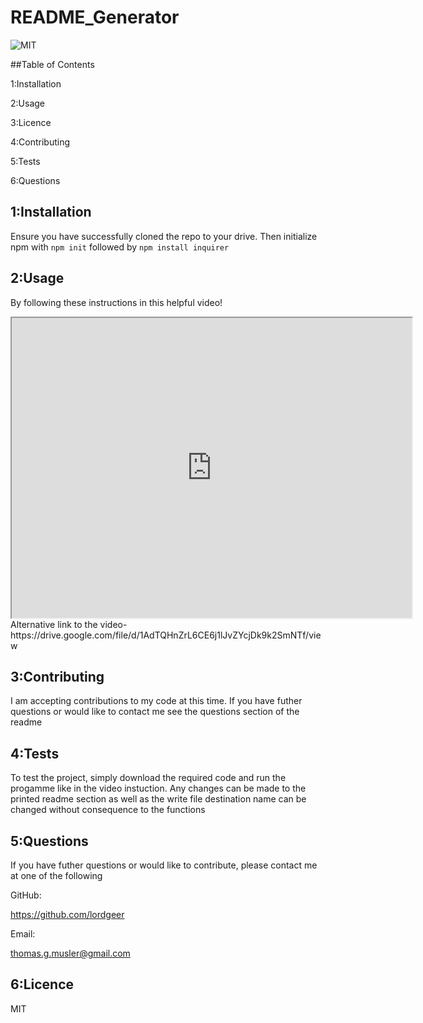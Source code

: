 
# README_Generator
![MIT](https://img.shields.io/badge/licence-MIT-Green)

##Table of Contents

  1:Installation

  2:Usage

  3:Licence

  4:Contributing

  5:Tests

  6:Questions


## 1:Installation
Ensure you have successfully cloned the repo to your drive. Then initialize npm with 
```npm init``` followed by ```npm install inquirer``` 

## 2:Usage
By following these instructions in this helpful video!
<iframe src="https://drive.google.com/file/d/1AdTQHnZrL6CE6j1lJvZYcjDk9k2SmNTf/preview" width="640" height="480"></iframe>
Alternative link to the video- https://drive.google.com/file/d/1AdTQHnZrL6CE6j1lJvZYcjDk9k2SmNTf/view

## 3:Contributing
I am accepting contributions to my code at this time. If you have futher questions or 
would like to contact me see the questions section of the readme

## 4:Tests
To test the project, simply download the required code and run the progamme like in the video instuction. Any changes can be made to the printed readme section as well as the write file destination name can be changed without consequence to the functions

## 5:Questions
If you have futher questions or would like to contribute, please contact me at one of the following

GitHub:

https://github.com/lordgeer 

Email:

thomas.g.musler@gmail.com 



## 6:Licence
MIT


  